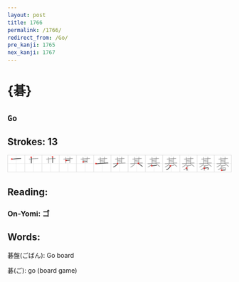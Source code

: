 ```yaml
---
layout: post
title: 1766
permalink: /1766/
redirect_from: /Go/
pre_kanji: 1765
nex_kanji: 1767
---
```


# {碁}

## `Go`

## Strokes: 13

<div class="stroke"><img src="../images/E7A281.png" /></div>

## Reading:

### On-Yomi: ゴ

## Words:

碁盤(ごばん): Go board

碁(ご): go (board game)
